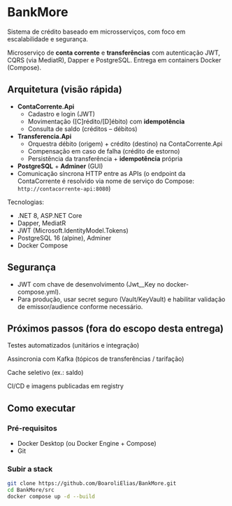 # BankMore
Sistema de crédito baseado em microsserviços, com foco em escalabilidade e segurança.

Microserviço de **conta corrente** e **transferências** com autenticação JWT, CQRS (via MediatR), Dapper e PostgreSQL. Entrega em containers Docker (Compose).

## Arquitetura (visão rápida)

- **ContaCorrente.Api**  
  - Cadastro e login (JWT)  
  - Movimentação ([C]rédito/[D]ébito) com **idempotência**  
  - Consulta de saldo (créditos – débitos)  
- **Transferencia.Api**  
  - Orquestra débito (origem) + crédito (destino) na ContaCorrente.Api  
  - Compensação em caso de falha (crédito de estorno)  
  - Persistência da transferência + **idempotência** própria  
- **PostgreSQL** + **Adminer** (GUI)  
- Comunicação síncrona HTTP entre as APIs (o endpoint da ContaCorrente é resolvido via nome de serviço do Compose: `http://contacorrente-api:8080`)

Tecnologias:
- .NET 8, ASP.NET Core  
- Dapper, MediatR  
- JWT (Microsoft.IdentityModel.Tokens)  
- PostgreSQL 16 (alpine), Adminer  
- Docker Compose

## Segurança

- JWT com chave de desenvolvimento (Jwt__Key no docker-compose.yml).
- Para produção, usar secret seguro (Vault/KeyVault) e habilitar validação de emissor/audience conforme necessário.

## Próximos passos (fora do escopo desta entrega)

Testes automatizados (unitários e integração)

Assincronia com Kafka (tópicos de transferências / tarifação)

Cache seletivo (ex.: saldo)

CI/CD e imagens publicadas em registry

## Como executar

### Pré-requisitos
- Docker Desktop (ou Docker Engine + Compose)
- Git

### Subir a stack

```bash
git clone https://github.com/BoaroliElias/BankMore.git
cd BankMore/src
docker compose up -d --build

